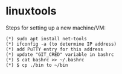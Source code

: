 # linuxtools

Steps for setting up a new machine/VM:

    (*) sudo apt install net-tools
    (*) ifconfig -a (to determine IP address)
    (*) add PuTTY entry for this address
    (*) update "GIT_CRED" variable in bashrc
    (*) $ cat bashrc >> ~/.bashrc
    (*) $ cp ./bin to ~/bin
